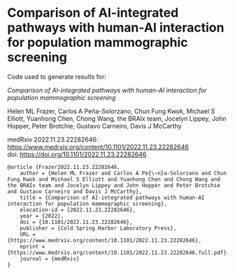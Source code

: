 # Comparison of AI-integrated pathways with human-AI interaction for population mammographic screening

Code used to generate results for:

_Comparison of AI-integrated pathways with human-AI interaction for population mammographic screening_

Helen ML Frazer, Carlos A Peña-Solorzano, Chun Fung Kwok, Michael S Elliott, Yuanhong Chen, Chong Wang, the BRAIx team, Jocelyn Lippey, John Hopper, Peter Brotchie, Gustavo Carneiro, Davis J McCarthy

medRxiv 2022.11.23.22282646: https://www.medrxiv.org/content/10.1101/2022.11.23.22282646 \
doi: https://doi.org/10.1101/2022.11.23.22282646

```
@article {Frazer2022.11.23.22282646,
	author = {Helen ML Frazer and Carlos A Pe{\~n}a-Solorzano and Chun Fung Kwok and Michael S Elliott and Yuanhong Chen and Chong Wang and the BRAIx team and Jocelyn Lippey and John Hopper and Peter Brotchie and Gustavo Carneiro and Davis J McCarthy},
	title = {Comparison of AI-integrated pathways with human-AI interaction for population mammographic screening},
	elocation-id = {2022.11.23.22282646},
	year = {2022},
	doi = {10.1101/2022.11.23.22282646},
	publisher = {Cold Spring Harbor Laboratory Press},
	URL = {https://www.medrxiv.org/content/10.1101/2022.11.23.22282646},
	eprint = {https://www.medrxiv.org/content/10.1101/2022.11.23.22282646.full.pdf},
	journal = {medRxiv}
}
```